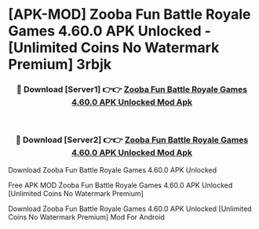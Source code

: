 # [APK-MOD] Zooba  Fun Battle Royale Games 4.60.0 APK Unlocked - [Unlimited Coins No Watermark Premium] 3rbjk



<div align="center">
<h3>🔴 Download [Server1] 👉👉 <a href="https://momento.my/?title=Zooba__Fun_Battle_Royale_Games_4.60.0_APK_Unlocked">Zooba  Fun Battle Royale Games 4.60.0 APK Unlocked Mod Apk</a></h3><br>

<h3>🔴 Download [Server2] 👉👉 <a href="https://momento.my/?title=Zooba__Fun_Battle_Royale_Games_4.60.0_APK_Unlocked">Zooba  Fun Battle Royale Games 4.60.0 APK Unlocked Mod Apk</a></h3>
</div>



Download Zooba  Fun Battle Royale Games 4.60.0 APK Unlocked 

Free APK MOD Zooba  Fun Battle Royale Games 4.60.0 APK Unlocked [Unlimited Coins No Watermark Premium]

Download Zooba  Fun Battle Royale Games 4.60.0 APK Unlocked [Unlimited Coins No Watermark Premium] Mod For Android
